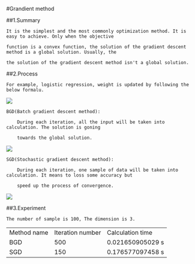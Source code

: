 #Grandient method

##1.Summary

    It is the simplest and the most commonly optimization method. It is easy to achieve. Only when the objective 
    
    function is a convex function, the solution of the gradient descent method is a global solution. Usually, the 

    the solution of the gradient descent method isn't a global solution.
    
##2.Process
    
    For example, logistic regression, weight is updated by following the below formalu.

<img src="http://chart.googleapis.com/chart?cht=tx&chl=W%5E%7Bt%2B1%7D%3DW%5E%7Bt%7D-%5Calpha%20%5Cfrac%7B%5Cpart%20lnL(w)%7D%7B%5Cpart%20W%7D" style="border:none;" />   

    BGD(Batch gradient descent method):
    
        During each iteration, all the input will be taken into calculation. The solution is goning 
        
        towards the global solution.
        
<img src="http://chart.googleapis.com/chart?cht=tx&chl=%20%5Cfrac%7B%5Cpart%20lnL(W)%7D%7B%5Cpart%20W%7D%0A%3D%0A%5Csum_%7Bi%3D1%7D%5EM%20%5B(Y%5E%7Bi%7D-%5Cpi(X%5E%7Bi%7D))X%5E%7Bi%7D%5D" style="border:none;" />

    SGD(Stochastic gradient descent method):
        
        During each iteration, one sample of data will be taken into calculation. It means to loss some accuracy but 
        
        speed up the process of convergence.

<img src="http://chart.googleapis.com/chart?cht=tx&chl=%20%5Cfrac%7B%5Cpart%20lnL(W)%7D%7B%5Cpart%20W%7D%0A%3D%0A(Y%5E%7Bi%7D-%5Cpi(X%5E%7Bi%7D))X%5E%7Bi%7D" style="border:none;" />
        
##3.Experiment

    The number of sample is 100, The dimension is 3.
<table>
<tr>
<td> Method name </td> <td> Iteration number</td> <td> Calculation time </td>
</tr>
<tr>
<td> BGD </td> <td> 500 </td> <td> 0.021650905029 s </td>
</tr>
<tr>
<td> SGD </td> <td> 150 </td> <td> 0.176577097458 s </td>
</tr>
</table>
    
    
